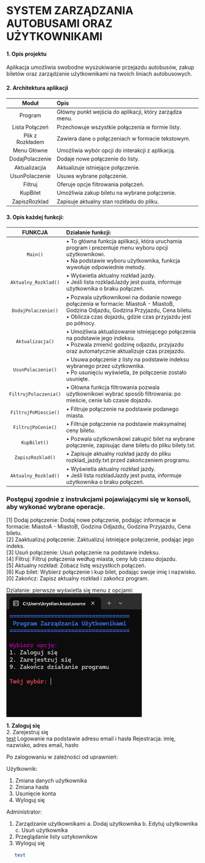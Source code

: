 # SYSTEM ZARZĄDZANIA AUTOBUSAMI ORAZ UŻYTKOWNIKAMI

#### 1. Opis projektu
   Aplikacja umożliwia swobodne wyszukiwanie przejazdu autobusów, zakup biletów oraz zarządzanie użytkownikami na twoich liniach autobusowych.

#### 2. Architektura aplikacji

| Moduł             | Opis                                                                 |
| :---:              |     :---      |
| Program            | Główny punkt wejścia do aplikacji, który zarządza menu.             |
| Lista Połączeń     | Przechowuje wszystkie połączenia w formie listy.                    |
| Plik z Rozkładem   | Zawiera dane o połączeniach w formacie tekstowym.                   |
| Menu Główne        | Umożliwia wybór opcji do interakcji z aplikacją.                    |
| DodajPolaczenie    | Dodaje nowe połączenie do listy.                                    |
| Aktualizacjia      | Aktualizuje istniejące połączenie.                                  |
| UsunPolaczenie     | Usuwa wybrane połączenie.                                           |
| Filtruj            | Oferuje opcje filtrowania połączeń.                                 |
| KupBilet           | Umożliwia zakup biletu na wybrane połączenie.                      |
| ZapiszRozklad      | Zapisuje aktualny stan rozkładu do pliku.                           |


#### 3. Opis każdej funkcji:

| FUNKCJA                | Działanie funkcji:                                                                                                                                                      |
| :---:              |     :---      |
| `Main()`                | • To główna funkcja aplikacji, która uruchamia program i prezentuje menu wyboru opcji użytkownikowi. <br> • Na podstawie wyboru użytkownika, funkcja wywołuje odpowiednie metody. |
| `Aktualny_Rozklad()`    | • Wyświetla aktualny rozkład jazdy. <br> • Jeśli lista rozkladJazdy jest pusta, informuje użytkownika o braku połączeń.                                           |
| `DodajPolaczenie()`     | • Pozwala użytkownikowi na dodanie nowego połączenia w formacie: MiastoA - MiastoB, Godzina Odjazdu, Godzina Przyjazdu, Cena biletu. <br> • Oblicza czas dojazdu, gdzie czas przyjazdu jest po północy. |
| `Aktualizacja()`        | • Umożliwia aktualizowanie istniejącego połączenia na podstawie jego indeksu. <br> • Pozwala zmienić godzinę odjazdu, przyjazdu oraz automatycznie aktualizuje czas przejazdu. |
| `UsunPolaczenie()`      | • Usuwa połączenie z listy na podstawie indeksu wybranego przez użytkownika. <br> • Po usunięciu wyświetla, że połączenie zostało usunięte.                        |
| `FiltrujPolaczenia()`   | • Główna funkcja filtrowania pozwala użytkownikowi wybrać sposób filtrowania: po mieście, cenie lub czasie dojazdu.                                                 |
| `FiltrujPoMiescie()`    | • Filtruje połączenie na podstawie podanego miasta.                                                                                                                  |
| `FiltrujPoCenie()`      | • Filtruje połączenie na podstawie maksymalnej ceny biletu.                                                                                                         |
| `KupBilet()`            | • Pozwala użytkownikowi zakupić bilet na wybrane połączenie, zapisując dane biletu do pliku bilety.txt.                                                             |
| `ZapiszRozklad()`       | • Zapisuje aktualny rozkład jazdy do pliku rozklad_jazdy.txt przed zakończeniem programu.                                                                           |
| `Aktualny_Rozklad()`    | • Wyświetla aktualny rozkład jazdy. <br> • Jeśli lista rozkladJazdy jest pusta, informuje użytkownika o braku połączeń.                                           |

 ### Postępuj zgodnie z instrukcjami pojawiającymi się w konsoli, aby wykonać wybrane operacje. <br>
 [1] Dodaj połączenie: Dodaj nowe połączenie, podając informacje w formacie: MiastoA - MiastoB, Godzina Odjazdu, Godzina Przyjazdu, Cena biletu.<br>
 [2] Zaaktualizuj połączenie: Zaktualizuj istniejące połączenie, podając jego indeks.<br>
 [3] Usuń połączenie: Usuń połączenie na podstawie indeksu.<br>
 [4] Filtruj: Filtruj połączenia według miasta, ceny lub czasu dojazdu.<br>
 [5] Aktualny rozkład: Zobacz listę wszystkich połączeń.<br>
 [6] Kup bilet: Wybierz połączenie i kup bilet, podając swoje imię i nazwisko.<br>
 [0] Zakończ: Zapisz aktualny rozkład i zakończ program.<br>
  
Działanie: 
pierwsze wyświetla się menu z opcjami:<br>
<img title="ActivityWatch" src="/1.png" align="center">

**1. Zaloguj się**<br>
2. Zarejestruj się <br>
<a href="https://docs.github.com/en/get-started/writing-on-github/getting-started-with-writing-and-formatting-on-github/basic-writing-and-formatting-syntax">test</a>
Logowanie na podstawie adresu email i hasła 
Rejestracja: imię, nazwisko, adres email, hasło
 
Po zalogowaniu w zależności od uprawnień:

Użytkownik:
 1. Zmiana danych użytkownika
 2. Zmiana hasła
 3. Usunięcie konta
 9. Wyloguj się
 
 Administrator:
 1. Zarządzanie użytkownikami
    a. Dodaj użytkownika
    b. Edytuj użytkownika
    c. Usuń użytkownika
 2. Przeglądanie listy uztykownikow
 9. Wyloguj się

```ruby
   test
```

